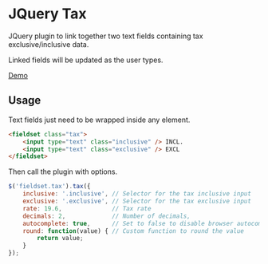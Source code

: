 JQuery Tax
==========

JQuery plugin to link together two text fields containing tax exclusive/inclusive data. 

Linked fields will be updated as the user types. 

[Demo](http://alexsegura.github.com/jquery.tax.js/)

Usage
-----

Text fields just need to be wrapped inside any element. 

```html
<fieldset class="tax">
    <input type="text" class="inclusive" /> INCL.
    <input type="text" class="exclusive" /> EXCL
</fieldset>
```

Then call the plugin with options. 

```javascript
$('fieldset.tax').tax({
    inclusive: '.inclusive', // Selector for the tax inclusive input
    exclusive: '.exclusive', // Selector for the tax exclusive input
    rate: 19.6,              // Tax rate
    decimals: 2,             // Number of decimals, 
    autocomplete: true,      // Set to false to disable browser autocomplete
    round: function(value) { // Custom function to round the value
        return value;
    }
});
```